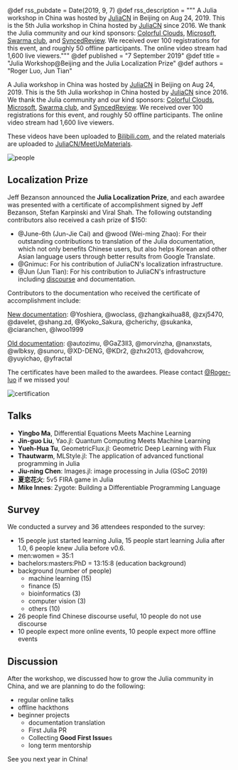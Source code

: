 @def rss_pubdate = Date(2019, 9, 7)
@def rss_description = """ A Julia workshop in China was hosted by [JuliaCN](https://github.com/JuliaCN) in Beijing on Aug 24, 2019. This is the 5th Julia workshop in China hosted by [JuliaCN](https://github.com/JuliaCN) since 2016. We thank the Julia community and our kind sponsors: [Colorful Clouds](https://caiyunapp.com/), [Microsoft](https://microsoft.com/), [Swarma club](https://swarma.org), and [SyncedReview](https://syncedreview.com/). We received over 100 registrations for this event, and roughly 50 offline participants. The online video stream had 1,600 live viewers."""
@def published = "7 September 2019"
@def title = "Julia Workshop@Beijing and the Julia Localization Prize"
@def authors = "Roger Luo, Jun Tian"

A Julia workshop in China was hosted by [JuliaCN](https://github.com/JuliaCN) in Beijing on Aug 24, 2019.
This is the 5th Julia workshop in China hosted by [JuliaCN](https://github.com/JuliaCN) since 2016. We thank the Julia community and
our kind sponsors: [Colorful Clouds](https://caiyunapp.com/), [Microsoft](https://microsoft.com/),
[Swarma club](https://swarma.org), and [SyncedReview](https://syncedreview.com/). We received over 100 registrations
for this event, and roughly 50 offline participants. The online video stream had 1,600 live viewers.

These videos have been uploaded to [Bilibili.com](https://www.bilibili.com/video/av65371788), and the related materials
are uploaded to [JuliaCN/MeetUpMaterials](https://github.com/JuliaCN/MeetUpMaterials).

![people](/assets/blog/2019-08-31-julia-beijing-2019/people.jpg)

## Localization Prize

Jeff Bezanson announced the **Julia Localization Prize**, and each awardee was presented with a certificate of accomplishment signed by Jeff Bezanson, Stefan Karpinski and Viral Shah. The following outstanding contributors also received a cash prize of \$150:

- @June-6th (Jun-Jie Cai) and @wood (Wei-ming Zhao): For their outstanding contributions to translation of the Julia documentation, which not only benefits Chinese users, but also helps Korean and other Asian language users through better results from Google Translate.
- @Gnimuc: For his contribution of JuliaCN's localization infrastructure.
- @Jun (Jun Tian): For his contribution to JuliaCN's infrastructure including [discourse](https://discourse.juliacn.com) and documentation.

Contributors to the documentation who received the certificate of accomplishment include:

[New documentation](https://docs.juliacn.com/):
@Yoshiera, @woclass, @zhangkaihua88, @zxj5470, @davelet, @shang.zd, @Kyoko_Sakura, @cherichy, @sukanka,
@ciaranchen, @lwoo1999

[Old documentation](https://github.com/JuliaCN/julia_zh_cn):
@autozimu, @GaZ3ll3, @morvinzha, @nanxstats, @wlbksy, @sunoru, @XD-DENG,
@KDr2, @zhx2013, @dovahcrow, @yuyichao, @yfractal

The certificates have been mailed to the awardees. Please contact [@Roger-luo](mailto:rogerluo.rl18@gmail.com) if we missed you!

![certification](/assets/blog/2019-08-31-julia-beijing-2019/certification.jpeg)

## Talks

- **Yingbo Ma**, Differential Equations Meets Machine Learning
- **Jin-guo Liu**, Yao.jl: Quantum Computing Meets Machine Learning
- **Yueh-Hua Tu**, GeometricFlux.jl: Geometric Deep Learning with Flux
- **Thautwarm**, MLStyle.jl: The application of advanced functional programming in Julia
- **Jiu-ning Chen**: Images.jl: image processing in Julia (GSoC 2019)
- **夏恋花火**: 5v5 FIRA game in Julia
- **Mike Innes**: Zygote: Building a Differentiable Programming Language

## Survey

We conducted a survey and 36 attendees responded to the survey:

- 15 people just started learning Julia, 15 people start learning Julia after 1.0, 6 people knew Julia before v0.6.
- men:women = 35:1
- bachelors:masters:PhD = 13:15:8 (education background)
- background (number of people)
  - machine learning (15)
  - finance (5)
  - bioinformatics (3)
  - computer vision (3)
  - others (10)
- 26 people find Chinese discourse useful, 10 people do not use discourse
- 10 people expect more online events, 10 people expect more offline events

## Discussion

After the workshop, we discussed how to grow the Julia community in China, and we are planning to do the following:

- regular online talks
- offline hackthons
- beginner projects
  - documentation translation
  - First Julia PR
  - Collecting **Good First Issue**s
  - long term mentorship

See you next year in China!
